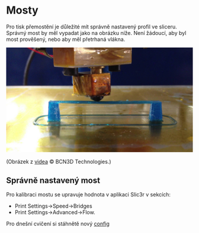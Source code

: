 # Mosty

Pro tisk přemostění je důležité mít správně nastavený profil ve sliceru. Správný most by měl vypadat jako na obrázku níže. Není žádoucí, aby byl most prověšený, nebo aby měl přetrhaná vlákna.

![Most](../images/bridges/bridge.jpg)

(Obrázek z [videa](https://www.youtube.com/watch?v=wK2APNwEoSk) © BCN3D Technologies.)

## Správně nastavený most

Pro kalibraci mostu se upravuje hodnota v aplikaci Slic3r v sekcích:

 -  Print Settings→Speed→Bridges 
 -  Print Settings→Advanced→Flow.

Pro dnešní cvičení si stáhnětě nový [config](../configs/bridges/Slic3r_config_bundle.ini)
